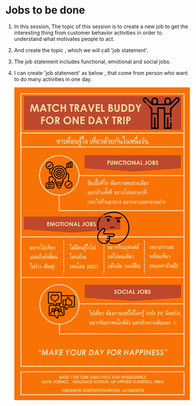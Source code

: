 # Jobs to be done

1. In this session, The topic of this session is to create a new job to get the interesting thing from customer behavior activities in order to understand what motivates people to act.
2. And create the topic , which we will call 'job statement'. 
3. The job statement includes functional, emotional and social jobs.   
4. I can create 'job statement' as below , that come from person who want to do many activities in one day. 


      ![](https://github.com/Tubsamon/BADS7105-CRM/blob/main/Homework%2002%20-%20Jobs%20To%20Be%20Done/Homework%2002%20Jobs%20to%20be%20done.png?raw=true)
